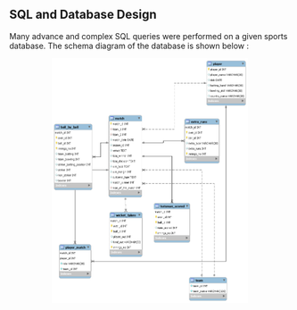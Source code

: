 ## SQL and Database Design

Many advance and complex SQL queries were performed on a given sports database. The schema diagram of the database is shown below : 

<p align="center">
<img src="SchemaDiagram.png" width="70%"> 